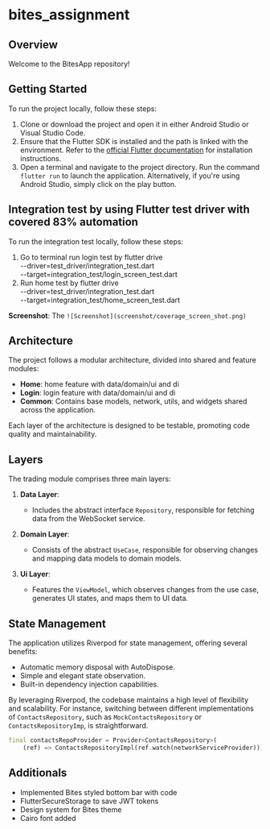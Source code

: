 # bites_assignment

## Overview

Welcome to the BitesApp repository!

## Getting Started

To run the project locally, follow these steps:

1. Clone or download the project and open it in either Android Studio or Visual Studio Code.
2. Ensure that the Flutter SDK is installed and the path is linked with the environment. Refer to the [official Flutter documentation](https://docs.flutter.dev/get-started/install) for installation instructions.
3. Open a terminal and navigate to the project directory. Run the command `flutter run` to launch the application. Alternatively, if you're using Android Studio, simply click on the play button.

## Integration test by using Flutter test driver with covered 83% automation

To run the integration test locally, follow these steps:
1. Go to terminal run login test by flutter drive \
  --driver=test_driver/integration_test.dart \
  --target=integration_test/login_screen_test.dart
2. Run home test by flutter drive \
  --driver=test_driver/integration_test.dart \
  --target=integration_test/home_screen_test.dart

**Screenshot**: The `![Screenshot](screenshot/coverage_screen_shot.png)` 

## Architecture

The project follows a modular architecture, divided into shared and feature modules:

- **Home**: home feature with data/domain/ui and di
- **Login**: login feature with data/domain/ui and di
- **Common**: Contains base models, network, utils, and widgets shared across the application.

Each layer of the architecture is designed to be testable, promoting code quality and maintainability.

## Layers

The trading module comprises three main layers:

1. **Data Layer**:
   - Includes the abstract interface `Repository`, responsible for fetching data from the WebSocket service.

2. **Domain Layer**:
   - Consists of the abstract `UseCase`, responsible for observing changes and mapping data models to domain models.

3. **Ui Layer**:
   - Features the `ViewModel`, which observes changes from the use case, generates UI states, and maps them to UI data.

## State Management

The application utilizes Riverpod for state management, offering several benefits:

- Automatic memory disposal with AutoDispose.
- Simple and elegant state observation.
- Built-in dependency injection capabilities.

By leveraging Riverpod, the codebase maintains a high level of flexibility and scalability. For instance, switching between different implementations of `ContactsRepository`, such as `MockContactsRepository` or `ContactsRepositoryImp`, is straightforward.

```dart
final contactsRepoProvider = Provider<ContactsRepository>(
    (ref) => ContactsRepositoryImpl(ref.watch(networkServiceProvider)));
```
## Additionals
- Implemented Bites styled bottom bar with code
- FlutterSecureStorage to save JWT tokens
- Design system for Bites theme
- Cairo font added

